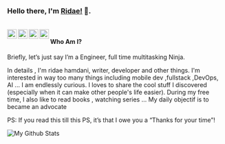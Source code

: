 ### Hello there, I'm [Ridae!](https://hemant.codes) 👋. 
<br>
<a href="https://twitter.com/ridaehamdani">
  <img align="left" alt="Ridae HAMDANI| Twitter" width="22px" src="https://cdn.jsdelivr.net/npm/simple-icons@v3/icons/twitter.svg" />
</a>
<a href="https://www.linkedin.com/in/ridaehamdani/">
  <img align="left" alt="Linkedin" width="22px" src="https://cdn.jsdelivr.net/npm/simple-icons@v3/icons/linkedin.svg" />
</a>

<a href="https://instagram.com/ridaehamdani">
  <img align="left" alt="Instagram" width="22px" src="https://cdn.jsdelivr.net/npm/simple-icons@v3/icons/instagram.svg" />
</a>
<a href="https://dev.to/ridaehamdani">
  <img align="left" alt=" Reddit" width="22px" src="https://cdn.jsdelivr.net/npm/simple-icons@3.3.0/icons/dev-dot-to.svg" />
</a>



#### Who Am I? 
Briefly, let’s just say I’m a Engineer, full time multitasking Ninja.  

In details , I'm ridae hamdani, writer, developer and other things. I'm interested in way too many things including mobile dev ,fullstack ,DevOps, AI ... I am endlessly curious. I loves to share the cool stuff I discovered (especially when it can make other people's life easier). During my free time, I also like to read books , watching series ...
My daily objectif is to became an advocate 

PS: If you read this till this PS, it’s that I owe you a “Thanks for your time”!


![My Github Stats](https://github-readme-stats.vercel.app/api?username=ridaeh&show_icons=true&title_color=fff&icon_color=79ff97&text_color=9f9f9f&bg_color=151515)
